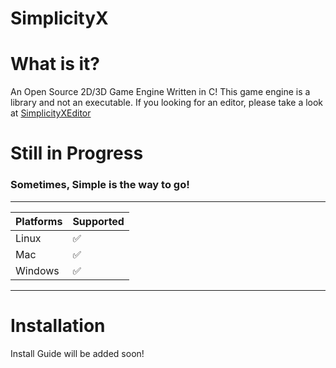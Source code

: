 # SimplicityX

# What is it?
An Open Source 2D/3D Game Engine Written in C! This game engine is a library and not an executable. If you looking for an editor, please take a look at [SimplicityXEditor](https://github.com/SimplicityXStudios/SimplicityXEditor)

# Still in Progress

### Sometimes, Simple is the way to go!

---
| Platforms | Supported |
|-----------|-----------|
| Linux     | ✅️        |
| Mac       | ✅️        |
| Windows   | ✅         |
---

# Installation
Install Guide will be added soon!
